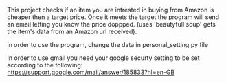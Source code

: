 

This project checks if an item you are intrested in buying from Amazon is cheaper then a target price.
Once it meets the target the program will send an email letting you know the price doppped. (uses 'beautyfull soup' gets the item's data from an Amazon url received).

in order to use the program, change the data in personal_setting.py file 

In order to use gmail you need your google securty setting to be set according to the following:
https://support.google.com/mail/answer/185833?hl=en-GB
